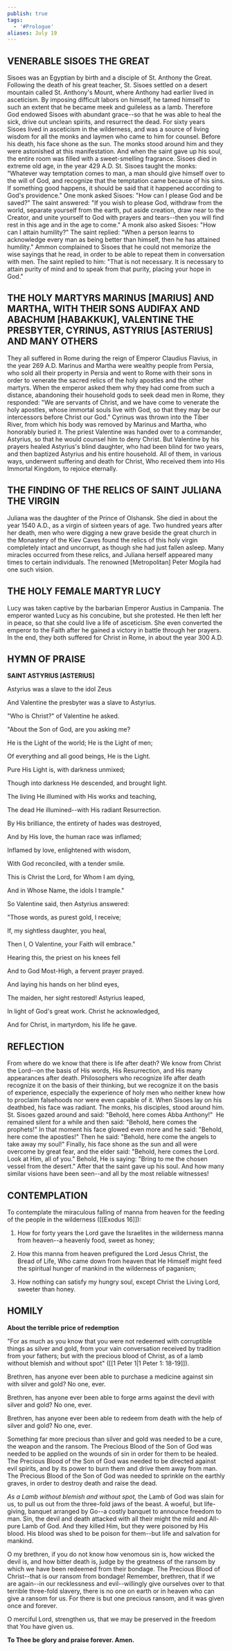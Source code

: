 ```yaml
---
publish: true
tags:
  - '#Prologue'
aliases: July 19
---
```


## VENERABLE SISOES THE GREAT

Sisoes was an Egyptian by birth and a disciple of St. Anthony the Great. Following the death of his great teacher, St. Sisoes settled on a desert mountain called St. Anthony's Mount, where Anthony had earlier lived in asceticism. By imposing difficult labors on himself, he tamed himself to such an extent that he became meek and guileless as a lamb. Therefore God endowed Sisoes with abundant grace--so that he was able to heal the sick, drive out unclean spirits, and resurrect the dead. For sixty years Sisoes lived in asceticism in the wilderness, and was a source of living wisdom for all the monks and laymen who came to him for counsel. Before his death, his face shone as the sun. The monks stood around him and they were astonished at this manifestation. And when the saint gave up his soul, the entire room was filled with a sweet-smelling fragrance. Sisoes died in extreme old age, in the year 429 A.D. St. Sisoes taught the monks: "Whatever way temptation comes to man, a man should give himself over to the will of God, and recognize that the temptation came because of his sins. If something good happens, it should be said that it happened according to God's providence." One monk asked Sisoes: "How can I please God and be saved?" The saint answered: "If you wish to please God, withdraw from the world, separate yourself from the earth, put aside creation, draw near to the Creator, and unite yourself to God with prayers and tears--then you will find rest in this age and in the age to come." A monk also asked Sisoes: "How can I attain humility?" The saint replied: "When a person learns to acknowledge every man as being better than himself, then he has attained humility." Ammon complained to Sisoes that he could not memorize the wise sayings that he read, in order to be able to repeat them in conversation with men. The saint replied to him: "That is not necessary. It is necessary to attain purity of mind and to speak from that purity, placing your hope in God."

## THE HOLY MARTYRS MARINUS [MARIUS] AND MARTHA, WITH THEIR SONS AUDIFAX AND ABACHUM [HABAKKUK], VALENTINE THE PRESBYTER, CYRINUS, ASTYRIUS [ASTERIUS] AND MANY OTHERS

They all suffered in Rome during the reign of Emperor Claudius Flavius, in the year 269 A.D. Marinus and Martha were wealthy people from Persia, who sold all their property in Persia and went to Rome with their sons in order to venerate the sacred relics of the holy apostles and the other martyrs. When the emperor asked them why they had come from such a distance, abandoning their household gods to seek dead men in Rome, they responded: "We are servants of Christ, and we have come to venerate the holy apostles, whose immortal souls live with God, so that they may be our intercessors before Christ our God." Cyrinus was thrown into the Tiber River, from which his body was removed by Marinus and Martha, who honorably buried it. The priest Valentine was handed over to a commander, Astyrius, so that he would counsel him to deny Christ. But Valentine by his prayers healed Astyrius's blind daughter, who had been blind for two years, and then baptized Astyrius and his entire household. All of them, in various ways, underwent suffering and death for Christ, Who received them into His Immortal Kingdom, to rejoice eternally.

## THE FINDING OF THE RELICS OF SAINT JULIANA THE VIRGIN

Juliana was the daughter of the Prince of Olshansk. She died in about the year 1540 A.D., as a virgin of sixteen years of age. Two hundred years after her death, men who were digging a new grave beside the great church in the Monastery of the Kiev Caves found the relics of this holy virgin completely intact and uncorrupt, as though she had just fallen asleep. Many miracles occurred from these relics, and Juliana herself appeared many times to certain individuals. The renowned [Metropolitan] Peter Mogila had one such vision.

## THE HOLY FEMALE MARTYR LUCY

Lucy was taken captive by the barbarian Emperor Austius in Campania. The emperor wanted Lucy as his concubine, but she protested. He then left her in peace, so that she could live a life of asceticism. She even converted the emperor to the Faith after he gained a victory in battle through her prayers. In the end, they both suffered for Christ in Rome, in about the year 300 A.D.

## HYMN OF PRAISE

**SAINT ASTYRIUS [ASTERIUS]**

Astyrius was a slave to the idol Zeus

And Valentine the presbyter was a slave to Astyrius.

"Who is Christ?" of Valentine he asked.

"About the Son of God, are you asking me?

He is the Light of the world; He is the Light of men;

Of everything and all good beings, He is the Light.

Pure His Light is, with darkness unmixed;

Though into darkness He descended, and brought light.

The living He illumined with His works and teaching,

The dead He illumined--with His radiant Resurrection.

By His brilliance, the entirety of hades was destroyed,

And by His love, the human race was inflamed;

Inflamed by love, enlightened with wisdom,

With God reconciled, with a tender smile.

This is Christ the Lord, for Whom I am dying,

And in Whose Name, the idols I trample."

So Valentine said, then Astyrius answered:

"Those words, as purest gold, I receive;

If, my sightless daughter, you heal,

Then I, O Valentine, your Faith will embrace."

Hearing this, the priest on his knees fell

And to God Most-High, a fervent prayer prayed.

And laying his hands on her blind eyes,

The maiden, her sight restored! Astyrius leaped,

In light of God's great work. Christ he acknowledged,

And for Christ, in martyrdom, his life he gave.

## REFLECTION

From where do we know that there is life after death? We know from Christ the Lord--on the basis of His words, His Resurrection, and His many appearances after death. Philosophers who recognize life after death recognize it on the basis of their thinking, but we recognize it on the basis of experience, especially the experience of holy men who neither knew how to proclaim falsehoods nor were even capable of it. When Sisoes lay on his deathbed, his face was radiant. The monks, his disciples, stood around him. St. Sisoes gazed around and said: "Behold, here comes Abba Anthony!"  He remained silent for a while and then said: "Behold, here comes the prophets!" In that moment his face glowed even more and he said: "Behold, here come the apostles!" Then he said: "Behold, here come the angels to take away my soul!" Finally, his face shone as the sun and all were overcome by great fear, and the elder said: "Behold, here comes the Lord. Look at Him, all of you." Behold, He is saying: "Bring to me the chosen vessel from the desert." After that the saint gave up his soul. And how many similar visions have been seen--and all by the most reliable witnesses!

## CONTEMPLATION

To contemplate the miraculous falling of manna from heaven for the feeding of the people in the wilderness ([[Exodus 16]]):

1.  How for forty years the Lord gave the Israelites in the wilderness manna from heaven--a heavenly food, sweet as honey;

1.  How this manna from heaven prefigured the Lord Jesus Christ, the Bread of Life, Who came down from heaven that He Himself might feed the spiritual hunger of mankind in the wilderness of paganism;

1.  How nothing can satisfy my hungry soul, except Christ the Living Lord, sweeter than honey.

## HOMILY

**About the terrible price of redemption**

"For as much as you know that you were not redeemed with corruptible things as silver and gold, from your vain conversation received by tradition from your fathers; but with the precious blood of Christ, as of a lamb without blemish and without spot" ([[1 Peter 1|1 Peter 1: 18-19]]).

Brethren, has anyone ever been able to purchase a medicine against sin with silver and gold? No one, ever.

Brethren, has anyone ever been able to forge arms against the devil with silver and gold? No one, ever.

Brethren, has anyone ever been able to redeem from death with the help of silver and gold? No one, ever.

Something far more precious than silver and gold was needed to be a cure, the weapon and the ransom. The Precious Blood of the Son of God was needed to be applied on the wounds of sin in order for them to be healed. The Precious Blood of the Son of God was needed to be directed against evil spirits, and by its power to burn them and drive them away from man. The Precious Blood of the Son of God was needed to sprinkle on the earthly graves, in order to destroy death and raise the dead.

_As a Lamb without blemish and without spot,_ the Lamb of God was slain for us, to pull us out from the three-fold jaws of the beast. A woeful, but life-giving, banquet arranged by Go--a costly banquet to announce freedom to man. Sin, the devil and death attacked with all their might the mild and All-pure Lamb of God. And they killed Him, but they were poisoned by His blood. His blood was shed to be poison for them--but life and salvation for mankind.

O my brethren, if you do not know how venomous sin is, how wicked the devil is, and how bitter death is, judge by the greatness of the ransom by which we have been redeemed from their bondage. The Precious Blood of Christ--that is our ransom from bondage! Remember, brethren, that if we are again--in our recklessness and evil--willingly give ourselves over to that terrible three-fold slavery, there is no one on earth or in heaven who can give a ransom for us. For there is but one precious ransom, and it was given once and forever.

O merciful Lord, strengthen us, that we may be preserved in the freedom that You have given us.

**To Thee be glory and praise forever. Amen.**

